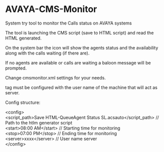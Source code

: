 # AVAYA-CMS-Monitor

System try tool to monitor the Calls status on AVAYA systems

The tool is launching the CMS script (save to HTML script) and read the HTML generated.

On the system bar the icon will show the agents status and the availability along with the calls waiting (if there are).

If no agents are available or calls are waiting a baloon message will be prompted.

Change cmsmonitor.xml settings for your needs.

<server> tag must be configured with the user name of the machine that will act as server.

Config structure:

\<config><br>
\<script_path>Save HTML-QueueAgent Status SL.acsauto\</script_path>  // Path to the htlm generator script <br>
\<start>08:00 AM\</start> // Starting time for monitoring <br>
\<stop>07:00 PM\</stop> // Ending time for monitoring <br>
\<server>xxxx\</server> // User name server <br>
\</config><br>



